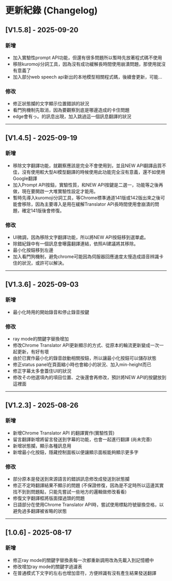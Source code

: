 # 更新紀錄 (Changelog)

## [V1.5.8] - 2025-09-20
### 新增
- 加入實驗性prompt API功能，但還有很多問題所以暫時先放著程式碼不使用
- 移除kuromoji分詞工具，因為沒有成功緩解長時間使用崩潰問題，那使用就沒有意義了
- 加入部分web speech api新出的本地模型相關程式碼，後續會更新，可能...

### 修改
- 修正狀態攔的文字顯示位置錯誤的狀況
- 看門狗機制先取消，因為要觀察到底是哪邊造成的卡住問題
- edge會有っ。的訊息出現，加入跳過這一個訊息翻譯的狀況

---

## [V1.4.5] - 2025-09-19
### 新增
- 移除文字翻譯功能，就觀察應該是完全不會使用到，並且NEW API翻譯品質不佳，沒有使用較大型AI模型翻譯的時候使用此功能完全沒有意義，還不如使用Google翻譯
- 加入Prompt API按鈕，實驗性質，和NEW API按鍵是二選一，功能等之後再做，現在要開啟一大堆實驗性設定才能用。
- 暫時先導入kuromoji分詞工具，等Chrome標準通道141版或142版出來之後可能會移除，因為主要導入是用在緩解Translator API長時間使用會崩潰的問題，確定141版後會修復。

### 修改
- UI微調，因為移除文字翻譯功能，所以將NEW API按鈕移到選單處。
- 除錯紀錄中有一個訊息會曝露翻譯連結，依照AI建議將其移除。
- 最小化按鈕移到左邊
- 加入看門狗機制，避免chrome可能因為伺服器回應速度太慢造成語音辨識卡住的狀況，或許可以解決。

---

## [V1.3.6] - 2025-09-03
### 新增
- 最小化時用的開始錄音和停止錄音按鍵

### 修改
- ray mode的關鍵字替換增加
- 修改Chrome Translator API更新顯示的方式、從原本的輪流更新變成一次一起更新，有好有壞
- 由於已實作最小化的錄音啟動相關按鈕，所以讓最小化按鈕可以儲存狀態
- 修正status panel在頁面縮小時也會縮小的狀況、加入min-height而已
- 修正字幕太多會蓋住UI的狀況
- 修改その他選項內的項目位置、之後還會再修改，預計將NEW API的按鍵放到這裡面

---

## [V1.2.3] - 2025-08-26
### 新增
- 新增Chrome Translator API 的翻譯實作(實驗性質)
- 留言翻譯新增將留言發送到字幕的功能，也會一起進行翻譯 (尚未完善)
- 新增狀態攔，顯示各種訊息用
- 新增最小化按鈕，隱藏控制面板以便讓顯示面板能夠顯示更多字

### 修改
- 部分原本是發送到來源語言的錯誤訊息修改成發送到狀態攔
- 修正不定時翻譯結果不顯示的問題 (不保證修復，因為是不定時所以這邊其實找不到到問題點，只能先嘗試一些地方的邏輯做修改看看)
- 修復文字翻譯框將版面撐過頭的問題
- 日語部分在使用Chrome Translator API時，嘗試使用標點符號替換空格，以避免過多翻譯被省略的狀態

---

## [1.0.6] - 2025-08-17
### 新增
- 修正ray mode的關鍵字替換表每一次都重新調用改為先載入到記憶體中
- 修改增加ray mode的關鍵字過濾表
- 在普通模式下文字的左右也增加音符，方便辨識有沒有產生結果發送翻譯